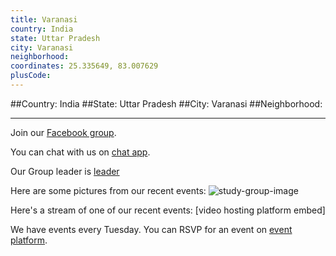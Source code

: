 ```yaml
---
title: Varanasi
country: India
state: Uttar Pradesh
city: Varanasi
neighborhood: 
coordinates: 25.335649, 83.007629
plusCode:
---
```


##Country: India
##State: Uttar Pradesh
##City: Varanasi
##Neighborhood: 
*****
Join our [Facebook group](https://www.facebook.com/groups/free.code.camp.varanasi).

You can chat with us on [chat app]().

Our Group leader is [leader]()

Here are some pictures from our recent events:
![study-group-image]()

Here's a stream of one of our recent events:
[video hosting platform embed]

We have events every Tuesday. You can RSVP for an event on [event platform]().
